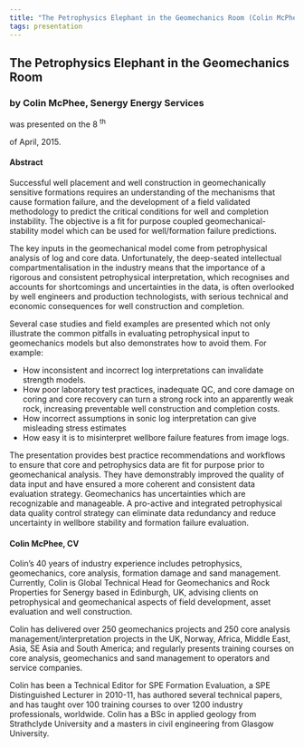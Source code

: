 ```yaml
---
title: "The Petrophysics Elephant in the Geomechanics Room (Colin McPhee, Senergy Energy Services)"
tags: presentation
---
```



		
<h2>
The Petrophysics Elephant in the Geomechanics Room
</h2>

 



		
<h3>
by Colin McPhee, Senergy Energy Services
</h3>

 



 
<p>
was presented on the 8
<sup>
th
</sup>

 of April, 2015.
</p>

	

 
<h4>
Abstract
</h4>





<p>
Successful well placement and well construction in geomechanically sensitive formations requires an understanding of the mechanisms that cause formation failure, and the development of a field validated methodology to predict the critical conditions for well and completion instability. The objective is a fit for purpose coupled geomechanical-stability model which can be used for well/formation failure predictions. 

The key inputs in the geomechanical model come from petrophysical analysis of log and core data. Unfortunately, the deep-seated intellectual compartmentalisation in the industry means that the importance of a rigorous and consistent petrophysical interpretation, which recognises and accounts for shortcomings and uncertainties in the data, is often overlooked by well engineers and production technologists, with serious technical and economic consequences for well construction and completion.
</p>

<p>
 

Several case studies and field examples are presented which not only illustrate the common pitfalls in evaluating petrophysical input to geomechanics models but also demonstrates how to avoid them. For example: 

<ul>
<li>
How inconsistent and incorrect log interpretations can invalidate strength models. 
</li>



<li>
How poor laboratory test practices, inadequate QC, and core damage on coring and core recovery can turn a strong rock into an apparently weak rock, increasing preventable well construction and completion costs. 
</li>



<li>
How incorrect assumptions in sonic log interpretation can give misleading stress estimates 
</li>



<li>
How easy it is to misinterpret wellbore failure features from image logs. 
</li>

</ul>



</p>

<p>
The presentation provides best practice recommendations and workflows to ensure that core and petrophysics data are fit for purpose prior to geomechanical analysis. They have demonstrably improved the quality of data input and have ensured a more coherent and consistent data evaluation strategy. Geomechanics has uncertainties which are recognizable and manageable. A pro-active and integrated petrophysical data quality control strategy can eliminate data redundancy and reduce uncertainty in wellbore stability and formation failure evaluation.

</p>





<h4>
Colin McPhee, CV
</h4>





<p>
Colin’s 40 years of industry experience includes petrophysics, geomechanics, core analysis, formation damage and sand management.  Currently, Colin is Global Technical Head for Geomechanics and Rock Properties for Senergy based in Edinburgh, UK,  advising clients on petrophysical and geomechanical aspects of field development, asset evaluation and well construction. 
</p>

<p>


Colin has delivered over 250 geomechanics projects and 250 core analysis management/interpretation projects in the UK, Norway, Africa, Middle East, Asia, SE Asia and South America; and regularly presents training courses on core analysis, geomechanics and sand management to operators and service companies.
</p>

<p>


Colin has been a Technical Editor for SPE Formation Evaluation, a SPE Distinguished Lecturer in 2010-11, has authored several technical papers, and has taught over 100 training courses to over 1200 industry professionals, worldwide. Colin has a BSc in applied geology from Strathclyde University and a masters in civil engineering from Glasgow University.

</p>



 

	

